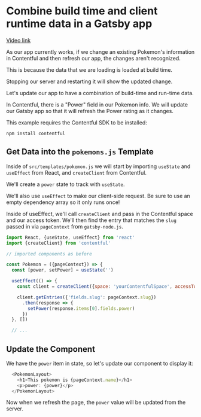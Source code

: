 # Combine build time and client runtime data in a Gatsby app

[Video link](https://www.egghead.io/lessons/egghead-combine-build-time-and-client-runtime-data-in-a-gatsby-app)

As our app currently works, if we change an existing Pokemon's information in Contentful and then refresh our app, the changes aren't recognized.

This is because the data that we are loading is loaded at build time.

Stopping our server and restarting it will show the updated change.

Let's update our app to have a combination of build-time and run-time data.

In Contentful, there is a "Power" field in our Pokemon info. We will update our Gatsby app so that it will refresh the Power rating as it changes.

This example requires the Contentful SDK to be installed:
```
npm install contentful
```

## Get Data into the `pokemons.js` Template

Inside of `src/templates/pokemon.js` we will start by importing `useState` and `useEffect` from React, and `createClient` from Contentful.

We'll create a `power` state to track with `useState`.

We'll also use `useEffect` to make our client-side request. Be sure to use an empty dependency array so it only runs once!

Inside of useEffect, we'll call `createClient` and pass in the Contentful space and our access token. We'll then find the entry that matches the `slug` passed in via `pageContext` from `gatsby-node.js`.

```js
import React, {useState, useEffect} from 'react'
import {createClient} from 'contentful'

// imported components as before

const Pokemon = ({pageContext}) => {
  const [power, setPower] = useState('')

  useEffect(() => {
    const client = createClient({space: 'yourContentfulSpace', accessToken: process.env.TOKEN_HERE})

    client.getEntries({'fields.slug': pageContext.slug})
      .then(response => {
        setPower(response.items[0].fields.power)
      })
  }, [])

  // ...
```

## Update the Component

We have the `power` item in state, so let's update our component to display it:

```js
  <PokemonLayout>
    <h1>This pokemon is {pageContext.name}</h1>
    <p>power: {power}</p>
  </PokemonLayout>
```

Now when we refresh the page, the `power` value will be updated from the server.